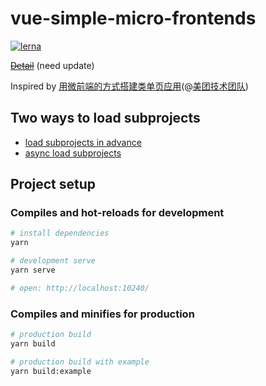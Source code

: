 # vue-simple-micro-frontends

[![lerna](https://img.shields.io/badge/maintained%20with-lerna-cc00ff.svg)](https://lernajs.io/)

~~[Detail](./detail.md)~~ (need update)

Inspired by [用微前端的方式搭建类单页应用](https://tech.meituan.com/fe_tiny_spa.html)(@[美团技术团队](https://tech.meituan.com))

## Two ways to load subprojects

- [load subprojects in advance](https://github.com/zh-rocco/vue-simple-micro-frontends/tree/master)
- [async load subprojects](https://github.com/zh-rocco/vue-simple-micro-frontends/tree/v1)

## Project setup

### Compiles and hot-reloads for development

```bash
# install dependencies
yarn

# development serve
yarn serve

# open: http://localhost:10240/
```

### Compiles and minifies for production

```bash
# production build
yarn build

# production build with example
yarn build:example
```
